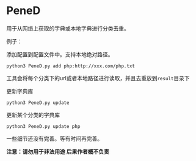 # PeneD

用于从网络上获取的字典或本地字典进行分类去重。

例子：

添加配置到配置文件中。支持本地绝对路径。

```
python3 PeneD.py add php:http://xxx.com/php.txt
```

工具会将每个分类下的url或者本地路径进行读取，并且去重放到`result`目录下

更新字典库

```
python3 PeneD.py update
```

更新某个分类的字典库

```
python3 PeneD.py update php
```



一些细节还没有完善。等有时间再完善。



**注意：请勿用于非法用途 后果作者概不负责**